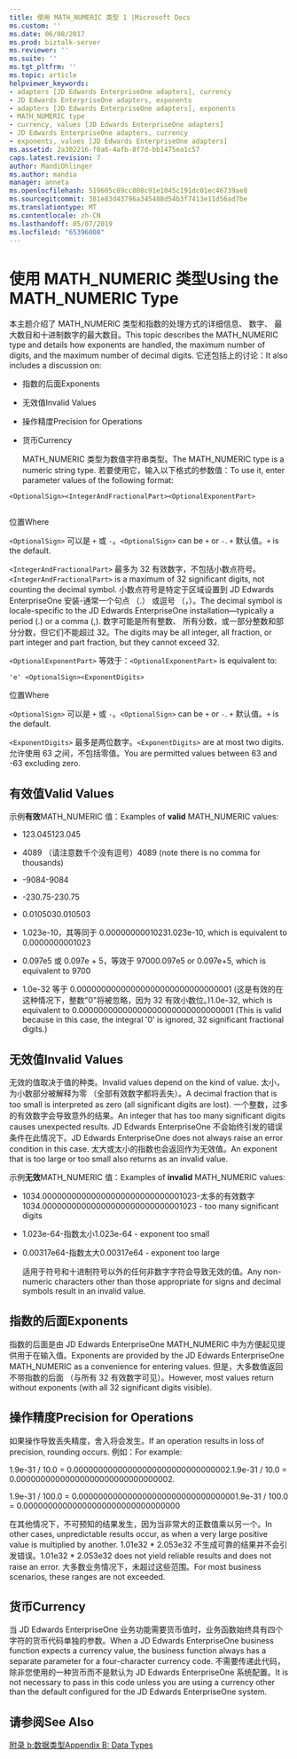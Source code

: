 ```yaml
---
title: 使用 MATH_NUMERIC 类型 1 |Microsoft Docs
ms.custom: ''
ms.date: 06/08/2017
ms.prod: biztalk-server
ms.reviewer: ''
ms.suite: ''
ms.tgt_pltfrm: ''
ms.topic: article
helpviewer_keywords:
- adapters [JD Edwards EnterpriseOne adapters], currency
- JD Edwards EnterpriseOne adapters, exponents
- adapters [JD Edwards EnterpriseOne adapters], exponents
- MATH_NUMERIC type
- currency, values [JD Edwards EnterpriseOne adapters]
- JD Edwards EnterpriseOne adapters, currency
- exponents, values [JD Edwards EnterpriseOne adapters]
ms.assetid: 2a302216-f0a6-4afb-8f7d-bb1475ea1c57
caps.latest.revision: 7
author: MandiOhlinger
ms.author: mandia
manager: anneta
ms.openlocfilehash: 519605c89cc808c91e1045c191dc01ec46739ae8
ms.sourcegitcommit: 381e83d43796a345488d54b3f7413e11d56ad7be
ms.translationtype: MT
ms.contentlocale: zh-CN
ms.lasthandoff: 05/07/2019
ms.locfileid: "65396008"
---
```

# <a name="using-the-mathnumeric-type"></a><span data-ttu-id="074bc-102">使用 MATH_NUMERIC 类型</span><span class="sxs-lookup"><span data-stu-id="074bc-102">Using the MATH_NUMERIC Type</span></span>
<span data-ttu-id="074bc-103">本主题介绍了 MATH_NUMERIC 类型和指数的处理方式的详细信息、 数字、 最大数目和十进制数字的最大数目。</span><span class="sxs-lookup"><span data-stu-id="074bc-103">This topic describes the MATH_NUMERIC type and details how exponents are handled, the maximum number of digits, and the maximum number of decimal digits.</span></span> <span data-ttu-id="074bc-104">它还包括上的讨论：</span><span class="sxs-lookup"><span data-stu-id="074bc-104">It also includes a discussion on:</span></span>  
  
- <span data-ttu-id="074bc-105">指数的后面</span><span class="sxs-lookup"><span data-stu-id="074bc-105">Exponents</span></span>  
  
- <span data-ttu-id="074bc-106">无效值</span><span class="sxs-lookup"><span data-stu-id="074bc-106">Invalid Values</span></span>  
  
- <span data-ttu-id="074bc-107">操作精度</span><span class="sxs-lookup"><span data-stu-id="074bc-107">Precision for Operations</span></span>  
  
- <span data-ttu-id="074bc-108">货币</span><span class="sxs-lookup"><span data-stu-id="074bc-108">Currency</span></span>  
  
  <span data-ttu-id="074bc-109">MATH_NUMERIC 类型为数值字符串类型。</span><span class="sxs-lookup"><span data-stu-id="074bc-109">The MATH_NUMERIC type is a numeric string type.</span></span> <span data-ttu-id="074bc-110">若要使用它，输入以下格式的参数值：</span><span class="sxs-lookup"><span data-stu-id="074bc-110">To use it, enter parameter values of the following format:</span></span>  
  
```  
<OptionalSign><IntegerAndFractionalPart><OptionalExponentPart>  
  
```  
  
 <span data-ttu-id="074bc-111">位置</span><span class="sxs-lookup"><span data-stu-id="074bc-111">Where</span></span>  
  
 <span data-ttu-id="074bc-112">`<OptionalSign>` 可以是 `+` 或 `-`。</span><span class="sxs-lookup"><span data-stu-id="074bc-112">`<OptionalSign>` can be `+` or `-`.</span></span> <span data-ttu-id="074bc-113">`+` 默认值。</span><span class="sxs-lookup"><span data-stu-id="074bc-113">`+` is the default.</span></span>  
  
 <span data-ttu-id="074bc-114">`<IntegerAndFractionalPart>` 最多为 32 有效数字，不包括小数点符号。</span><span class="sxs-lookup"><span data-stu-id="074bc-114">`<IntegerAndFractionalPart>` is a maximum of 32 significant digits, not counting the decimal symbol.</span></span> <span data-ttu-id="074bc-115">小数点符号是特定于区域设置到 JD Edwards EnterpriseOne 安装-通常一个句点 （.） 或逗号 （，）。</span><span class="sxs-lookup"><span data-stu-id="074bc-115">The decimal symbol is locale-specific to the JD Edwards EnterpriseOne installation—typically a period (.) or a comma (,).</span></span> <span data-ttu-id="074bc-116">数字可能是所有整数、 所有分数，或一部分整数和部分分数，但它们不能超过 32。</span><span class="sxs-lookup"><span data-stu-id="074bc-116">The digits may be all integer, all fraction, or part integer and part fraction, but they cannot exceed 32.</span></span>  
  
 <span data-ttu-id="074bc-117">`<OptionalExponentPart>` 等效于：</span><span class="sxs-lookup"><span data-stu-id="074bc-117">`<OptionalExponentPart>` is equivalent to:</span></span>  
  
```  
'e' <OptionalSign><ExponentDigits>  
```  
  
 <span data-ttu-id="074bc-118">位置</span><span class="sxs-lookup"><span data-stu-id="074bc-118">Where</span></span>  
  
 <span data-ttu-id="074bc-119">`<OptionalSign>` 可以是 `+` 或 `-`。</span><span class="sxs-lookup"><span data-stu-id="074bc-119">`<OptionalSign>` can be `+` or `-`.</span></span> <span data-ttu-id="074bc-120">`+` 默认值。</span><span class="sxs-lookup"><span data-stu-id="074bc-120">`+` is the default.</span></span>  
  
 <span data-ttu-id="074bc-121">`<ExponentDigits>` 最多是两位数字。</span><span class="sxs-lookup"><span data-stu-id="074bc-121">`<ExponentDigits>` are at most two digits.</span></span> <span data-ttu-id="074bc-122">允许使用 63 之间，不包括零值。</span><span class="sxs-lookup"><span data-stu-id="074bc-122">You are permitted values between 63 and -63 excluding zero.</span></span>  
  
## <a name="valid-values"></a><span data-ttu-id="074bc-123">有效值</span><span class="sxs-lookup"><span data-stu-id="074bc-123">Valid Values</span></span>  
 <span data-ttu-id="074bc-124">示例**有效**MATH_NUMERIC 值：</span><span class="sxs-lookup"><span data-stu-id="074bc-124">Examples of **valid** MATH_NUMERIC values:</span></span>  
  
-   <span data-ttu-id="074bc-125">123.045</span><span class="sxs-lookup"><span data-stu-id="074bc-125">123.045</span></span>  
  
-   <span data-ttu-id="074bc-126">4089 （请注意数千个没有逗号）</span><span class="sxs-lookup"><span data-stu-id="074bc-126">4089 (note there is no comma for thousands)</span></span>  
  
-   <span data-ttu-id="074bc-127">-9084</span><span class="sxs-lookup"><span data-stu-id="074bc-127">-9084</span></span>  
  
-   <span data-ttu-id="074bc-128">-230.75</span><span class="sxs-lookup"><span data-stu-id="074bc-128">-230.75</span></span>  
  
-   <span data-ttu-id="074bc-129">0.010503</span><span class="sxs-lookup"><span data-stu-id="074bc-129">0.010503</span></span>  
  
-   <span data-ttu-id="074bc-130">1.023e-10，其等同于 0.0000000001023</span><span class="sxs-lookup"><span data-stu-id="074bc-130">1.023e-10, which is equivalent to 0.0000000001023</span></span>  
  
-   <span data-ttu-id="074bc-131">0.097e5 或 0.097e + 5，等效于 9700</span><span class="sxs-lookup"><span data-stu-id="074bc-131">0.097e5 or 0.097e+5, which is equivalent to 9700</span></span>  
  
-   <span data-ttu-id="074bc-132">1.0e-32 等于 0.00000000000000000000000000000001 (这是有效的在这种情况下，整数"0"将被忽略，因为 32 有效小数位。)</span><span class="sxs-lookup"><span data-stu-id="074bc-132">1.0e-32, which is equivalent to 0.00000000000000000000000000000001 (This is valid because in this case, the integral '0' is ignored, 32 significant fractional digits.)</span></span>  
  
## <a name="invalid-values"></a><span data-ttu-id="074bc-133">无效值</span><span class="sxs-lookup"><span data-stu-id="074bc-133">Invalid Values</span></span>  
 <span data-ttu-id="074bc-134">无效的值取决于值的种类。</span><span class="sxs-lookup"><span data-stu-id="074bc-134">Invalid values depend on the kind of value.</span></span> <span data-ttu-id="074bc-135">太小，为小数部分被解释为零 （全部有效数字都将丢失）。</span><span class="sxs-lookup"><span data-stu-id="074bc-135">A decimal fraction that is too small is interpreted as zero (all significant digits are lost).</span></span> <span data-ttu-id="074bc-136">一个整数，过多的有效数字会导致意外的结果。</span><span class="sxs-lookup"><span data-stu-id="074bc-136">An integer that has too many significant digits causes unexpected results.</span></span> <span data-ttu-id="074bc-137">JD Edwards EnterpriseOne 不会始终引发的错误条件在此情况下。</span><span class="sxs-lookup"><span data-stu-id="074bc-137">JD Edwards EnterpriseOne does not always raise an error condition in this case.</span></span> <span data-ttu-id="074bc-138">太大或太小的指数也会返回作为无效值。</span><span class="sxs-lookup"><span data-stu-id="074bc-138">An exponent that is too large or too small also returns as an invalid value.</span></span>  
  
 <span data-ttu-id="074bc-139">示例**无效**MATH_NUMERIC 值：</span><span class="sxs-lookup"><span data-stu-id="074bc-139">Examples of **invalid** MATH_NUMERIC values:</span></span>  
  
- <span data-ttu-id="074bc-140">1034.00000000000000000000000000001023-太多的有效数字</span><span class="sxs-lookup"><span data-stu-id="074bc-140">1034.00000000000000000000000000001023 - too many significant digits</span></span>  
  
- <span data-ttu-id="074bc-141">1.023e-64-指数太小</span><span class="sxs-lookup"><span data-stu-id="074bc-141">1.023e-64 - exponent too small</span></span>  
  
- <span data-ttu-id="074bc-142">0.00317e64-指数太大</span><span class="sxs-lookup"><span data-stu-id="074bc-142">0.00317e64 - exponent too large</span></span>  
  
  <span data-ttu-id="074bc-143">适用于符号和十进制符号以外的任何非数字字符会导致无效的值。</span><span class="sxs-lookup"><span data-stu-id="074bc-143">Any non-numeric characters other than those appropriate for signs and decimal symbols result in an invalid value.</span></span>  
  
## <a name="exponents"></a><span data-ttu-id="074bc-144">指数的后面</span><span class="sxs-lookup"><span data-stu-id="074bc-144">Exponents</span></span>  
 <span data-ttu-id="074bc-145">指数的后面是由 JD Edwards EnterpriseOne MATH_NUMERIC 中为方便起见提供用于在输入值。</span><span class="sxs-lookup"><span data-stu-id="074bc-145">Exponents are provided by the JD Edwards EnterpriseOne MATH_NUMERIC as a convenience for entering values.</span></span> <span data-ttu-id="074bc-146">但是，大多数值返回不带指数的后面 （与所有 32 有效数字可见）。</span><span class="sxs-lookup"><span data-stu-id="074bc-146">However, most values return without exponents (with all 32 significant digits visible).</span></span>  
  
## <a name="precision-for-operations"></a><span data-ttu-id="074bc-147">操作精度</span><span class="sxs-lookup"><span data-stu-id="074bc-147">Precision for Operations</span></span>  
 <span data-ttu-id="074bc-148">如果操作导致丢失精度，舍入将会发生。</span><span class="sxs-lookup"><span data-stu-id="074bc-148">If an operation results in loss of precision, rounding occurs.</span></span> <span data-ttu-id="074bc-149">例如：</span><span class="sxs-lookup"><span data-stu-id="074bc-149">For example:</span></span>  
  
 <span data-ttu-id="074bc-150">1.9e-31 / 10.0 = 0.00000000000000000000000000000002.</span><span class="sxs-lookup"><span data-stu-id="074bc-150">1.9e-31 / 10.0 = 0.00000000000000000000000000000002.</span></span>  
  
 <span data-ttu-id="074bc-151">1.9e-31 / 100.0 = 0.00000000000000000000000000000000</span><span class="sxs-lookup"><span data-stu-id="074bc-151">1.9e-31 / 100.0 = 0.00000000000000000000000000000000</span></span>  
  
 <span data-ttu-id="074bc-152">在其他情况下，不可预知的结果发生，因为当非常大的正数值乘以另一个。</span><span class="sxs-lookup"><span data-stu-id="074bc-152">In other cases, unpredictable results occur, as when a very large positive value is multiplied by another.</span></span> <span data-ttu-id="074bc-153">1.01e32 \* 2.053e32 不生成可靠的结果并不会引发错误。</span><span class="sxs-lookup"><span data-stu-id="074bc-153">1.01e32 \* 2.053e32 does not yield reliable results and does not raise an error.</span></span> <span data-ttu-id="074bc-154">大多数业务情况下，未超过这些范围。</span><span class="sxs-lookup"><span data-stu-id="074bc-154">For most business scenarios, these ranges are not exceeded.</span></span>  
  
## <a name="currency"></a><span data-ttu-id="074bc-155">货币</span><span class="sxs-lookup"><span data-stu-id="074bc-155">Currency</span></span>  
 <span data-ttu-id="074bc-156">当 JD Edwards EnterpriseOne 业务功能需要货币值时，业务函数始终具有四个字符的货币代码单独的参数。</span><span class="sxs-lookup"><span data-stu-id="074bc-156">When a JD Edwards EnterpriseOne business function expects a currency value, the business function always has a separate parameter for a four-character currency code.</span></span> <span data-ttu-id="074bc-157">不需要传递此代码，除非您使用的一种货币而不是默认为 JD Edwards EnterpriseOne 系统配置。</span><span class="sxs-lookup"><span data-stu-id="074bc-157">It is not necessary to pass in this code unless you are using a currency other than the default configured for the JD Edwards EnterpriseOne system.</span></span>  
  
## <a name="see-also"></a><span data-ttu-id="074bc-158">请参阅</span><span class="sxs-lookup"><span data-stu-id="074bc-158">See Also</span></span>  
 [<span data-ttu-id="074bc-159">附录 b:数据类型</span><span class="sxs-lookup"><span data-stu-id="074bc-159">Appendix B: Data Types</span></span>](../core/appendix-b-data-types.md)